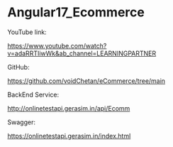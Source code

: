 # Angular17_Ecommerce


YouTube link:

https://www.youtube.com/watch?v=adaRRTIiwWk&ab_channel=LEARNINGPARTNER

GitHub:

https://github.com/voidChetan/eCommerce/tree/main

BackEnd Service:

http://onlinetestapi.gerasim.in/api/Ecomm

Swagger:

https://onlinetestapi.gerasim.in/index.html 
 

